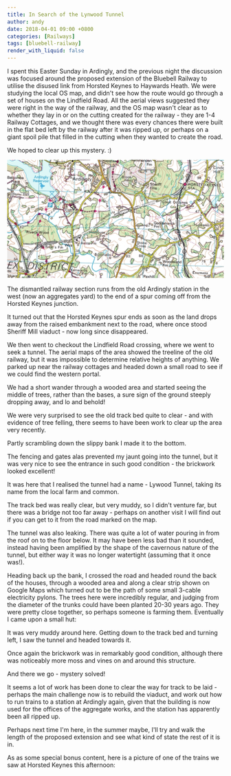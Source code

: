```yaml
---
title: In Search of the Lynwood Tunnel
author: andy
date: 2018-04-01 09:00 +0800
categories: [Railways]
tags: [bluebell-railway]
render_with_liquid: false
---
```


I spent this Easter Sunday in Ardingly, and the previous night the discussion was focused around the proposed extension of the Bluebell Railway to utilise the disused link from Horsted Keynes to Haywards Heath. We were studying the local OS map, and didn't see how the route would go through a set of houses on the Lindfield Road. All the aerial views suggested they were right in the way of the railway, and the OS map wasn't clear as to whether they lay in or on the cutting created for the railway - they are 1-4 Railway Cottages, and we thought there was every chances there were built in the flat bed left by the railway after it was ripped up, or perhaps on a giant spoil pile that filled in the cutting when they wanted to create the road.

We hoped to clear up this mystery. :)

![The OS map](/assets/img/lynwood-tunnel-map.png)

The dismantled railway section runs from the old Ardingly station in the west (now an aggregates yard) to the end of a spur coming off from the Horsted Keynes junction.

It turned out that the Horsted Keynes spur ends as soon as the land drops away from the raised embankment next to the road, where once stood Sheriff Mill viaduct - now long since disappeared.

We then went to checkout the Lindfield Road crossing, where we went to seek a tunnel. The aerial maps of the area showed the treeline of the old railway, but it was impossible to determine relative heights of anything. We parked up near the railway cottages and headed down a small road to see if we could find the western portal.

We had a short wander through a wooded area and started seeing the middle of trees, rather than the bases, a sure sign of the ground steeply dropping away, and lo and behold!

We were very surprised to see the old track bed quite to clear - and with evidence of tree felling, there seems to have been work to clear up the area very recently.

Partly scrambling down the slippy bank I made it to the bottom.

The fencing and gates alas prevented my jaunt going into the tunnel, but it was very nice to see the entrance in such good condition - the brickwork looked excellent!

It was here that I realised the tunnel had a name - Lywood Tunnel, taking its name from the local farm and common.

The track bed was really clear, but very muddy, so I didn't venture far, but there was a bridge not too far away - perhaps on another visit I will find out if you can get to it from the road marked on the map.

The tunnel was also leaking. There was quite a lot of water pouring in from the roof on to the floor below. It may have been less bad than it sounded, instead having been amplified by the shape of the cavernous nature of the tunnel, but either way it was no longer watertight (assuming that it once was!).

Heading back up the bank, I crossed the road and headed round the back of the houses, through a wooded area and along a clear strip shown on Google Maps which turned out to be the path of some small 3-cable electricity pylons. The trees here were incredibly regular, and judging from the diameter of the trunks could have been planted 20-30 years ago. They were pretty close together, so perhaps someone is farming them. Eventually I came upon a small hut:

It was very muddy around here. Getting down to the track bed and turning left, I saw the tunnel and headed towards it.

Once again the brickwork was in remarkably good condition, although there was noticeably more moss and vines on and around this structure.

And there we go - mystery solved!

It seems a lot of work has been done to clear the way for track to be laid - perhaps the main challenge now is to rebuild the viaduct, and work out how to run trains to a station at Ardingly again, given that the building is now used for the offices of the aggregate works, and the station has apparently been all ripped up.

Perhaps next time I'm here, in the summer maybe, I'll try and walk the length of the proposed extension and see what kind of state the rest of it is in.


As as some special bonus content, here is a picture of one of the trains we saw at Horsted Keynes this afternoon:
